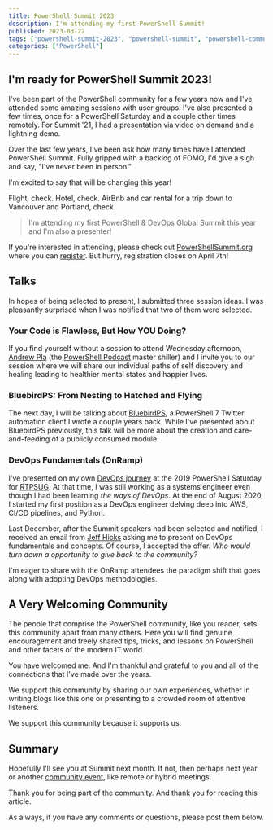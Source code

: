```yaml
---
title: PowerShell Summit 2023
description: I'm attending my first PowerShell Summit!
published: 2023-03-22
tags: ["powershell-summit-2023", "powershell-summit", "powershell-community", "learn-powershell", "conference"]
categories: ["PowerShell"]
---
```


## I'm ready for PowerShell Summit 2023!

I've been part of the PowerShell community for a few years now and I've attended some amazing sessions with user groups.
I've also presented a few times, once for a PowerShell Saturday and a couple other times remotely.
For Summit '21, I had a presentation via video on demand and a lightning demo.

Over the last few years, I've been ask how many times have I attended PowerShell Summit.
Fully gripped with a backlog of FOMO, I'd give a sigh and say, "I've never been in person."

I'm excited to say that will be changing this year!

Flight, check.
Hotel, check.
AirBnb and car rental for a trip down to Vancouver and Portland, check.

> I'm attending my first PowerShell & DevOps Global Summit this year and I'm also a presenter!

If you're interested in attending, please check out [PowerShellSummit.org][PowerShellSummit] where you can [register][Register]. But hurry, registration closes on April 7th!

## Talks

In hopes of being selected to present, I submitted three session ideas.
I was pleasantly surprised when I was notified that two of them were selected.

### Your Code is Flawless, But How YOU Doing?

If you find yourself without a session to attend Wednesday afternoon, [Andrew Pla][AndrewPla] (the [PowerShell Podcast][PowerShellPodcast] master shiller) and
I invite you to our session where we will share our individual paths of self discovery and
healing leading to healthier mental states and happier lives.

### BluebirdPS: From Nesting to Hatched and Flying

The next day, I will be talking about [BluebirdPS][BluebirdPS], a PowerShell 7 Twitter automation client I wrote a couple years back.
While I've presented about BluebirdPS previously, this talk will be more about the creation and
care-and-feeding of a publicly consumed module.

### DevOps Fundamentals (OnRamp)

I've presented on my own [DevOps journey][DevOpsJourney] at the 2019 PowerShell Saturday for [RTPSUG][RTPSUG].
At that time, I was still working as a systems engineer even though I had been learning *the ways of DevOps*.
At the end of August 2020, I started my first position as a DevOps engineer delving deep into AWS, CI/CD pipelines, and Python.

Last December, after the Summit speakers had been selected and notified, I received an email from [Jeff Hicks][JeffHicks] asking me to present on DevOps fundamentals and concepts.
Of course, I accepted the offer.
*Who would turn down a opportunity to give back to the community?*

I'm eager to share with the OnRamp attendees the paradigm shift that goes along with adopting DevOps methodologies.

## A Very Welcoming Community

The people that comprise the PowerShell community, like you reader, sets this community apart from many others.
Here you will find genuine encouragement and freely shared tips, tricks, and lessons on PowerShell
and other facets of the modern IT world.

You have welcomed me.
And I'm thankful and grateful to you and all of the connections that I've made over the years.

We support this community by sharing our own experiences, whether in writing blogs like this one or
presenting to a crowded room of attentive listeners.

We support this community because it supports us.

## Summary

Hopefully I'll see you at Summit next month.
If not, then perhaps next year or another [community event][CommunityEvent],
like remote or hybrid meetings.

Thank you for being part of the community.
And thank you for reading this article.

As always, if you have any comments or questions, please post them below.

[PowerShellSummit]: https://powershellsummit.org
[Register]: https://powershellsummit.org/#!/tickets
[AndrewPla]: https://andrewpla.tech/
[PowerShellPodcast]: https://powershellpodcast.podbean.com/
[BluebirdPS]: https://docs.bluebirdps.dev/en/latest/
[DevOpsJourney]: https://github.com/thedavecarroll/Presentations#2019
[RTPSUG]: https://twitter.com/rtpsug
[JeffHicks]: https://jdhitsolutions.github.io/
[CommunityEvent]: https://powershell.org/
